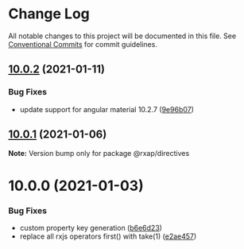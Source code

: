 # Change Log

All notable changes to this project will be documented in this file.
See [Conventional Commits](https://conventionalcommits.org) for commit guidelines.

## [10.0.2](https://gitlab.com/rxap/packages/compare/@rxap/directives@10.0.1...@rxap/directives@10.0.2) (2021-01-11)


### Bug Fixes

* update support for angular material 10.2.7 ([9e96b07](https://gitlab.com/rxap/packages/commit/9e96b079e168962c1e28a80624e6bd8313393615))





## [10.0.1](https://gitlab.com/rxap/packages/compare/@rxap/directives@10.0.0...@rxap/directives@10.0.1) (2021-01-06)

**Note:** Version bump only for package @rxap/directives





# 10.0.0 (2021-01-03)


### Bug Fixes

* custom property key generation ([b6e6d23](https://gitlab.com/rxap/packages/commit/b6e6d23215f0b35e0de2d35003b186a3d435b8e4))
* replace all rxjs operators first() with take(1) ([e2ae457](https://gitlab.com/rxap/packages/commit/e2ae45771c8b01f30fc1a00f962e067d610296b7))
